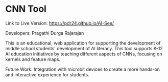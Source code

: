 # CNN Tool

Link to Live Version: https://pdr24.github.io/AI-See/


Developers: Pragathi Durga Rajarajan 

This is an educational, web application for supporting the development of middle school students' development of AI literacy. This tool supports K-12 AI education initiatives by teaching different aspects of CNNs, focusing on kernels and feature maps. 

Future Work: Integration with microbit devices to create a more hands-on and interactive experience for students.